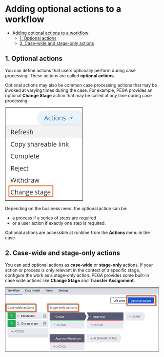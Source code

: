 # Adding optional actions to a workflow

- [Adding optional actions to a workflow](#adding-optional-actions-to-a-workflow)
    - [1. Optional actions](#1-optional-actions)
    - [2. Case-wide and stage-only actions](#2-case-wide-and-stage-only-actions)

## 1. Optional actions

You can define actions that users optionally perform during case processing. These actions are called **optional actions**.

Optional actions may also be common case processing actions that may be invoked at varying times during the case. For example, PEGA provides an optional **Change Stage** action that may be called at any time during case processing.

![change stage](../resources/change-stage.png)

Depending on the business need, the optional action can be:

- a process if a series of steps are required
- or a user action if exactly one step is required.

Optional actions are accessible at runtime from the **Actions** menu in the case.

## 2. Case-wide and stage-only actions

You can add optional actions as **case-wide** or **stage-only** actions. If your action or process is only relevant in the context of a specific stage, configure the work as a stage-only action. PEGA provides some built-in case wide actions like **Change Stage** and **Transfer Assignment**.

![case-wide and stage-only](../resources/case-wide-stage-only.png)